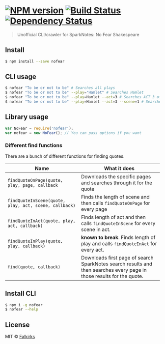 #  [![NPM version][npm-image]][npm-url] [![Build Status][travis-image]][travis-url] [![Dependency Status][daviddm-image]][daviddm-url]

> Unofficial CLI/crawler for SparkNotes: No Fear Shakespeare


## Install

```sh
$ npm install --save nofear
```


## CLI usage
```sh
$ nofear "To be or not to be" # Searches all plays
$ nofear "To be or not to be" --play="Hamlet" # Searches Hamlet
$ nofear "To be or not to be" --play=Hamlet --act=3 # Searches ACT 3 of Hamlet
$ nofear "To be or not to be" --play=Hamlet --act=3 --scene=1 # Searches ACT 3, Scene 1
```

## Library usage
```js
var NoFear = require('nofear');
var nofear = new NoFear(); // You can pass options if you want
```

### Different find functions
There are a bunch of different functions for finding quotes. 

| Name | What it does |
| ---- | ------------ |
| `findQuoteOnPage(quote, play, page, callback` | Downloads the specific pages and searches through it for the quote |
| `findQuoteInScene(quote, play, act, scene, callback)` | Finds the length of scene and then calls `findQuoteOnPage` for every page |
| `findQuoteInAct(quote, play, act, callback)` | Finds length of act and then calls `findQuoteInScene` for every scene in act. |
| `findQuoteInPlay(quote, play, callback)` | **known to break**. Finds length of play and calls `findQuoteInAct` for every act. |
| `find(quote, callback)` | Downloads first page of search SparkNotes search results and then searches every page in those results for the quote. |


## Install CLI

```sh
$ npm i -g nofear
$ nofear --help
```

## License

MIT © [Falkirks](falkirks.com)


[npm-image]: https://badge.fury.io/js/nofear.svg
[npm-url]: https://npmjs.org/package/nofear
[travis-image]: https://travis-ci.org/Falkirks/nofear.svg?branch=master
[travis-url]: https://travis-ci.org/Falkirks/nofear
[daviddm-image]: https://david-dm.org/Falkirks/nofear.svg?theme=shields.io
[daviddm-url]: https://david-dm.org/Falkirks/nofear
